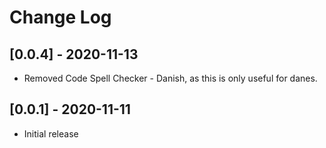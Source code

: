 # Change Log

## [0.0.4] - 2020-11-13

- Removed Code Spell Checker - Danish, as this is only useful for danes.

## [0.0.1] - 2020-11-11

- Initial release
